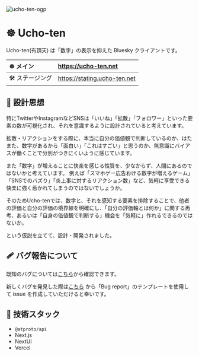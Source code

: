 ![ucho-ten-ogp](https://user-images.githubusercontent.com/24543982/234512275-b8faebf0-cb11-4950-9740-21764db71d65.png)

# ☸ Ucho-ten

Ucho-ten(有頂天) は「数字」の表示を抑えた Bluesky クライアントです。

| ☸ メイン | <https://ucho-ten.net> |
|:----|:----|
| 🛠 ステージング | <https://stating.ucho-ten.net> |

## 📖 設計思想

特にTwitterやInstagramなどSNSは「いいね」「拡散」「フォロワー」といった要素の数が可視化され、それを意識するように設計されていると考えています。

拡散・リアクションをする際に、本当に自分の価値観で判断しているのか、はたまた、数字があるから「面白い」「これはすごい」と思うのか、無意識にバイアスが働くことで分別がつきにくいように感じています。

また「数字」が増えることに快楽を感じる性質を、少なからず、人間にあるのではないかと考えています。
例えば「スマホゲー広告おける数字が増えるゲーム」「SNSでのバズり」「炎上事に対するリアクション数」など、気軽に享受できる快楽に強く惹かれてしまうのではないでしょうか。

そのためUcho-tenでは、数字と、それを感知する要素を排除することで、他者の評価と自分の評価の境界線を明確にし、「自分の評価軸とは何か」に関する再考、あるいは「自身の価値観で判断する」機会を「気軽に」作れるできるのではないか。

という仮説を立てて、設計・開発されました。

## 🩹 バグ報告について

既知のバグについては[こちら](https://github.com/hota1024/ucho-ten/issues?q=is%3Aopen+is%3Aissue+label%3Abug)から確認できます。

新しくバグを発見した際は[こちら](https://github.com/hota1024/ucho-ten/issues/new/choose) から「Bug report」のテンプレートを使用して issue を作成していただけると幸いです。

## 🔨 技術スタック

- `@atproto/api`
- Next.js
- NextUI
- Vercel

